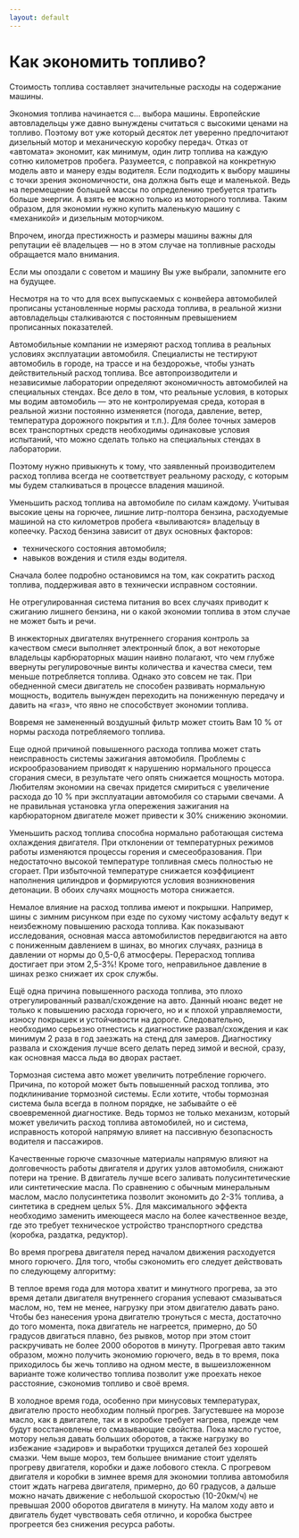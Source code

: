 ```yaml
---
layout: default
---
```


Как экономить топливо?
======================


Стоимость топлива составляет значительные расходы на содержание машины.


Экономия топлива начинается с... выбора машины. Европейские автовладельцы уже давно вынуждены считаться с высокими ценами на топливо. Поэтому вот уже который десяток лет уверенно предпочитают дизельный мотор и механическую коробку передач. Отказ от «автомата» экономит, как минимум, один литр топлива на каждую сотню километров пробега. Разумеется, с поправкой на конкретную модель авто и манеру езды водителя. Если подходить к выбору машины с точки зрения экономичности, она должна быть еще и маленькой. Ведь на перемещение большей массы по определению требуется тратить больше энергии. А взять ее можно только из моторного топлива. Таким образом, для экономии нужно купить маленькую машину с «механикой» и дизельным моторчиком.


Впрочем, иногда престижность и размеры машины важны для репутации её владельцев — но в этом случае на топливные расходы обращается мало внимания.


Если мы опоздали с советом и машину Вы уже выбрали, запомните его на будущее.


Несмотря на то что для всех выпускаемых с конвейера автомобилей прописаны установленные нормы расхода топлива, в реальной жизни автовладельцы сталкиваются с постоянным превышением прописанных показателей.


Автомобильные компании не измеряют расход топлива в реальных условиях эксплуатации автомобиля. Специалисты не тестируют автомобиль в городе, на трассе и на бездорожье, чтобы узнать действительный расход топлива. Все автопроизводители и независимые лаборатории определяют экономичность автомобилей на специальных стендах. Все дело в том, что реальные условия, в которых мы водим автомобиль — это не контролируемая среда, которая в реальной жизни постоянно изменяется (погода, давление, ветер, температура дорожного покрытия и т.п.). Для более точных замеров всех транспортных средств необходимы одинаковые условия испытаний, что можно сделать только на специальных стендах в лаборатории.


Поэтому нужно привыкнуть к тому, что заявленный производителем расход топлива всегда не соответствует реальному расходу, с которым мы будем сталкиваться в процессе владения машиной.


Уменьшить расход топлива на автомобиле по силам каждому. Учитывая высокие цены на горючее, лишние литр-полтора бензина, расходуемые машиной на сто километров пробега «выливаются» владельцу в копеечку. Расход бензина зависит от двух основных факторов:


- технического состояния автомобиля;
- навыков вождения и стиля езды водителя.


Сначала более подробно остановимся на том, как сократить расход топлива, поддерживая авто в технически исправном состоянии.


Не отрегулированная система питания во всех случаях приводит к сжиганию лишнего бензина, ни о какой экономии топлива в этом случае не может быть и речи.


В инжекторных двигателях внутреннего сгорания контроль за качеством смеси выполняет электронный блок, а вот некоторые владельцы карбюраторных машин наивно полагают, что чем глубже ввернуты регулировочные винты количества и качества смеси, тем меньше потребляется топлива. Однако это совсем не так. При обедненной смеси двигатель не способен развивать нормальную мощность, водитель вынужден переходить на пониженную передачу и давить на «газ», что явно не способствует экономии топлива.


Вовремя не замененный воздушный фильтр может стоить Вам 10 % от нормы расхода потребляемого топлива.


Еще одной причиной повышенного расхода топлива может стать неисправность системы зажигания автомобиля. Проблемы с искрообразованием приводят к нарушению нормального процесса сгорания смеси, в результате чего опять снижается мощность мотора. Любителям экономии на свечах придется смириться с увеличение расхода до 10 % при эксплуатации автомобиля со старыми свечами. А не правильная установка угла опережения зажигания на карбюраторном двигателе может привести к 30% снижению экономии.


Уменьшить расход топлива способна нормально работающая система охлаждения двигателя. При отклонении от температурных режимов работы изменяются процессы горения и смесеобразования. При недостаточно высокой температуре топливная смесь полностью не сгорает. При избыточной температуре снижается коэффициент наполнения цилиндров и формируются условия возникновения детонации. В обоих случаях мощность мотора снижается.


Немалое влияние на расход топлива имеют и покрышки. Например, шины с зимним рисунком при езде по сухому чистому асфальту ведут к неизбежному повышению расхода топлива. Как показывают исследования, основная масса автомобилистов передвигаются на авто с пониженным давлением в шинах, во многих случаях, разница в давлении от нормы до 0,5-0,6 атмосферы. Перерасход топлива достигает при этом 2,5-3%! Кроме того, неправильное давление в шинах резко снижает их срок службы.


Ещё одна причина повышенного расхода топлива, это плохо отрегулированный развал/схождение на авто. Данный нюанс ведет не только к повышению расхода горючего, но и к плохой управляемости, износу покрышек и устойчивости на дороге. Следовательно, необходимо серьезно отнестись к диагностике развал/схождения и как минимум 2 раза в год заезжать на стенд для замеров. Диагностику развала и схождения лучше всего делать перед зимой и весной, сразу, как основная масса льда во дворах растает.


Тормозная система авто может увеличить потребление горючего. Причина, по которой может быть повышенный расход топлива, это подклинивание тормозной системы. Если хотите, чтобы тормозная система была всегда в полном порядке, не забывайте о её своевременной диагностике. Ведь тормоз не только механизм, который может увеличить расход топлива автомобилей, но и система, исправность которой напрямую влияет на пассивную безопасность водителя и пассажиров.


Качественные горюче смазочные материалы напрямую влияют на долговечность работы двигателя и других узлов автомобиля, снижают потери на трение. В двигатель лучше всего заливать полусинтетические или синтетические масла. По сравнению с обычным минеральным маслом, масло полусинтетика позволит экономить до 2-3% топлива, а синтетика в среднем целых 5%. Для максимального эффекта необходимо заменить имеющееся масло на более качественное везде, где это требует техническое устройство транспортного средства (коробка, раздатка, редуктор).


Во время прогрева двигателя перед началом движения расходуется много горючего. Для того, чтобы сэкономить его следует действовать по следующему алгоритму:


В теплое время года для мотора хватит и минутного прогрева, за это время детали двигателя внутреннего сгорания успевают смазываться маслом, но, тем не менее, нагрузку при этом двигателю давать рано. Чтобы без нанесения урона двигателю тронуться с места, достаточно до того момента, пока двигатель не нагреется, примерно, до 50 градусов двигаться плавно, без рывков, мотор при этом стоит раскручивать не более 2000 оборотов в минуту. Прогревая авто таким образом, можно получить экономию горючего, ведь в то время, пока приходилось бы жечь топливо на одном месте, в вышеизложенном варианте тоже количество топлива позволит уже проехать некое расстояние, сэкономив топливо и своё время.


В холодное время года, особенно при минусовых температурах, двигателю просто необходим полный прогрев. Загустевшее на морозе масло, как в двигателе, так и в коробке требует нагрева, прежде чем будут восстановлены его смазывающие свойства. Пока масло густое, мотору нельзя давать больших оборотов, а также нагрузку во избежание «задиров» и выработки трущихся деталей без хорошей смазки. Чем выше мороз, тем большее внимание стоит уделять прогреву двигателя, коробки и даже лобового стекла. С прогревом двигателя и коробки в зимнее время для экономии топлива автомобиля стоит ждать нагрева двигателя, примерно, до 60 градусов, а дальше можно начать движение с небольшой скоростью (10-20км/ч) не превышая 2000 оборотов двигателя в минуту. На малом ходу авто и двигатель будет чувствовать себя отлично, и коробка быстрее прогреется без снижения ресурса работы.
